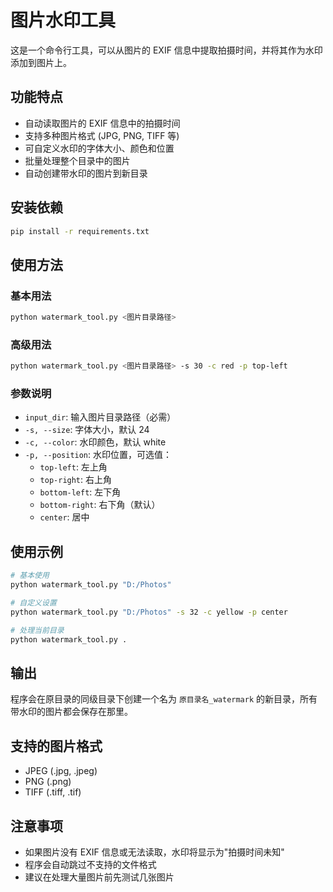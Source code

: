 # 图片水印工具

这是一个命令行工具，可以从图片的 EXIF 信息中提取拍摄时间，并将其作为水印添加到图片上。

## 功能特点

- 自动读取图片的 EXIF 信息中的拍摄时间
- 支持多种图片格式 (JPG, PNG, TIFF 等)
- 可自定义水印的字体大小、颜色和位置
- 批量处理整个目录中的图片
- 自动创建带水印的图片到新目录

## 安装依赖

```bash
pip install -r requirements.txt
```

## 使用方法

### 基本用法

```bash
python watermark_tool.py <图片目录路径>
```

### 高级用法

```bash
python watermark_tool.py <图片目录路径> -s 30 -c red -p top-left
```

### 参数说明

- `input_dir`: 输入图片目录路径（必需）
- `-s, --size`: 字体大小，默认 24
- `-c, --color`: 水印颜色，默认 white
- `-p, --position`: 水印位置，可选值：
  - `top-left`: 左上角
  - `top-right`: 右上角
  - `bottom-left`: 左下角
  - `bottom-right`: 右下角（默认）
  - `center`: 居中

## 使用示例

```bash
# 基本使用
python watermark_tool.py "D:/Photos"

# 自定义设置
python watermark_tool.py "D:/Photos" -s 32 -c yellow -p center

# 处理当前目录
python watermark_tool.py .
```

## 输出

程序会在原目录的同级目录下创建一个名为 `原目录名_watermark` 的新目录，所有带水印的图片都会保存在那里。

## 支持的图片格式

- JPEG (.jpg, .jpeg)
- PNG (.png)
- TIFF (.tiff, .tif)

## 注意事项

- 如果图片没有 EXIF 信息或无法读取，水印将显示为"拍摄时间未知"
- 程序会自动跳过不支持的文件格式
- 建议在处理大量图片前先测试几张图片
